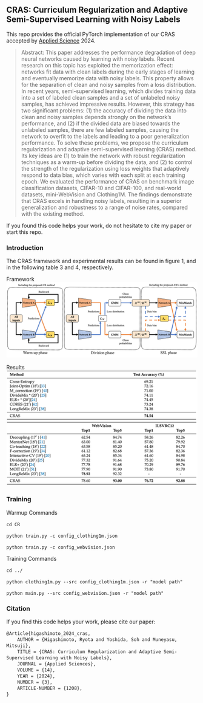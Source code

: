 ## CRAS: Curriculum Regularization and Adaptive Semi-Supervised Learning with Noisy Labels

This repo provides the official PyTorch implementation of our CRAS accepted by [Applied Science](https://www.mdpi.com/2076-3417/14/3/1208) 2024.

> Abstract: This paper addresses the performance degradation of deep neural networks caused by learning with noisy labels.
Recent research on this topic has exploited the memorization effect: networks fit data with clean labels during the early stages of learning and eventually memorize data with noisy labels. This property allows for the separation of clean and noisy samples from a loss distribution. In recent years, semi-supervised learning, which divides training data into a set of labeled clean samples and a set of unlabeled noisy samples, has achieved impressive results. However, this strategy has two significant problems: (1) the accuracy of dividing the data into clean and noisy samples depends strongly on the network’s performance, and (2) if the divided data are biased towards the unlabeled samples, there are few labeled samples, causing the network to overfit to the labels and leading to a poor generalization performance. To solve these problems, we propose the curriculum regularization and adaptive semi-supervised learning (CRAS) method. Its key ideas are (1) to train the network with robust regularization techniques as a warm-up before dividing the data, and (2) to control the strength of the regularization using loss weights that adaptively respond to data bias, which varies with each split at each training epoch. We evaluated the performance of CRAS on benchmark image classification datasets, CIFAR-10 and CIFAR-100, and real-world datasets, mini-WebVision and Clothing1M. The findings demonstrate that CRAS excels in handling noisy labels, resulting in a superior generalization and robustness to a range of noise rates, compared with the existing method.

If you found this code helps your work, do not hesitate to cite my paper or start this repo.

### Introduction

The CRAS framework and experimental results can be found in figure 1, and in the following table 3 and 4, respectively.

Framework
![](https://github.com/meruemon/CRAS/blob/main/imgs/framework.png)

Results
![](https://github.com/meruemon/CRAS/blob/main/imgs/clothing1m.png)
![](https://github.com/meruemon/CRAS/blob/main/imgs/webvision.png)

### Training

Warmup Commands
```
cd CR
```

```
python train.py -c config_clothing1m.json
```
```
python train.py -c config_webvision.json
```

Training Commands
```
cd ../
```

```
python clothing1m.py --src config_clothing1m.json -r "model path"
```
```
python main.py --src config_webvision.json -r "model path"
```

### Citation
If you find this code helps your work, please cite our paper:
```
@Article{higashimoto_2024_cras,
    AUTHOR = {Higashimoto, Ryota and Yoshida, Soh and Muneyasu, Mitsuji},
    TITLE = {CRAS: Curriculum Regularization and Adaptive Semi-Supervised Learning with Noisy Labels},
    JOURNAL = {Applied Sciences},
    VOLUME = {14},
    YEAR = {2024},
    NUMBER = {3},
    ARTICLE-NUMBER = {1208},
}

```